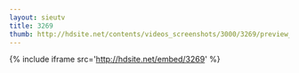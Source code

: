 ```yaml
---
layout: sieutv
title: 3269
thumb: http://hdsite.net/contents/videos_screenshots/3000/3269/preview_360p.mp4.jpg
---
```

{% include iframe src='http://hdsite.net/embed/3269' %}
 
